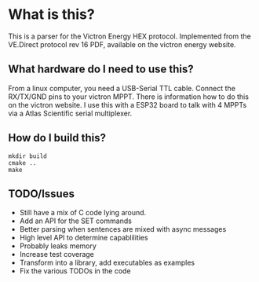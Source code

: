 What is this?
===
This is a parser for the Victron Energy HEX protocol. Implemented from the VE.Direct protocol rev 16 PDF, available on the victron energy website.

What hardware do I need to use this?
---
From a linux computer, you need a USB-Serial TTL cable. Connect the RX/TX/GND pins to your victron MPPT. There is information how to do this on the victron website. I use this with a ESP32 board to talk with 4 MPPTs via a Atlas Scientific serial multiplexer.

How do I build this?
---
    mkdir build
    cmake ..
    make

TODO/Issues
---

* Still have a mix of C code lying around.
* Add an API for the SET commands
* Better parsing when sentences are mixed with async messages
* High level API to determine capablilities
* Probably leaks memory
* Increase test coverage
* Transform into a library, add executables as examples
* Fix the various TODOs in the code
